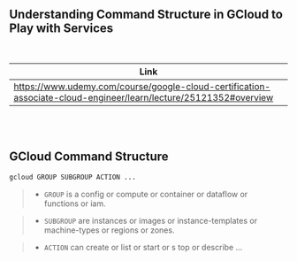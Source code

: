## Understanding Command Structure in GCloud to Play with Services

<br />

| Link |
| ---- |
| https://www.udemy.com/course/google-cloud-certification-associate-cloud-engineer/learn/lecture/25121352#overview |

<br />
<br />



## GCloud Command Structure

```sh
gcloud GROUP SUBGROUP ACTION ...
```

> - `GROUP` is a config or compute or container or dataflow or <br />
    functions or iam.

> - `SUBGROUP` are instances or images or instance-templates or <br />
    machine-types or regions or zones.

> - `ACTION` can create or list or start or s  top or describe ...
